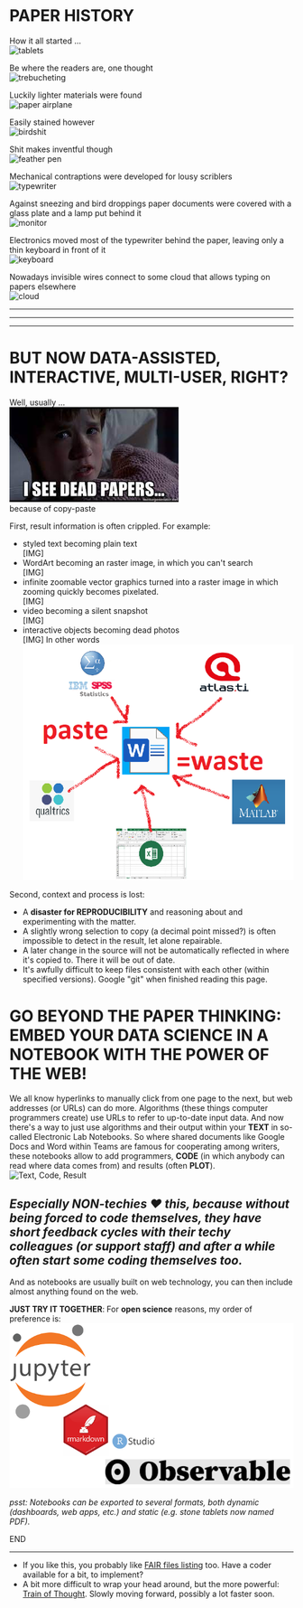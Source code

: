 # PAPER HISTORY

How it all started ...<br>![tablets](https://s3.amazonaws.com/lowres.cartoonstock.com/technology-backup-backed_up-spare-history-caves-shr1435_low.jpg)

Be where the readers are, one thought<br>![trebucheting](https://www.toonpool.com/user/3107/files/send_email_380405.jpg)

Luckily lighter materials were found<br>![paper airplane](https://www.pngitem.com/pimgs/m/31-317183_painted-paper-plane-hand-png-download-free-clipart.png)

Easily stained however<br>![birdshit](https://www.nicepng.com/png/detail/147-1472116_royalty-free-collection-of-high-quality-free-cliparts.png)

Shit makes inventful though<br>![feather pen](https://encrypted-tbn0.gstatic.com/images?q=tbn:ANd9GcQF8SI83PV8vXV1DoUtGe4-wt_IT3Bq7BGJ6RVZlUnh64Azp9eGOwRd7vzZUaIzrqte6Ik&usqp=CAU)

Mechanical contraptions were developed for lousy scriblers<br>![typewriter](https://cdn3.vectorstock.com/i/1000x1000/23/67/drawing-of-old-typewriter-with-a-paper-in-black-vector-20272367.jpg)

Against sneezing and bird droppings paper documents were covered with a glass plate and a lamp put behind it<br>![monitor](https://thumbs.dreamstime.com/z/old-retro-crt-monitor-display-blank-white-screen-isolated-background-162226372.jpg)

Electronics moved most of the typewriter behind the paper, leaving only a thin keyboard in front of it<br>![keyboard](https://content.instructables.com/ORIG/FOT/CW6G/HPFZZGBK/FOTCW6GHPFZZGBK.jpg?auto=webp)

Nowadays invisible wires connect to some cloud that allows typing on papers elsewhere<br>![cloud](https://images.theconversation.com/files/243663/original/file-20181102-83644-b06itk.jpg?ixlib=rb-1.1.0&q=45&auto=format&w=1356&h=668&fit=crop)

---
---
---

# BUT NOW DATA-ASSISTED, INTERACTIVE, MULTI-USER, RIGHT?

Well, usually ...<br>![dead papers](deadpapers.jfif)<br>because of copy-paste

First, result information is often crippled. For example:
- styled text becoming plain text<br>[IMG]
- WordArt becoming an raster image, in which you can't search<br>[IMG]
- infinite zoomable vector graphics turned into a raster image in which zooming quickly becomes pixelated.<br>[IMG]
- video becoming a silent snapshot<br>[IMG]
- interactive objects becoming dead photos<br>[IMG]
In other words<br>![CopyPasteWaste](CopyPasteWaste.png)

Second, context and process is lost:
- A **disaster for REPRODUCIBILITY** and reasoning about and experimenting with the matter.
- A slightly wrong selection to copy (a decimal point missed?) is often impossible to detect in the result, let alone repairable.
- A later change in the source will not be automatically reflected in where it's copied to. There it will be out of date.
- It's awfully difficult to keep files consistent with each other (within specified versions). Google "git" when finished reading this page.

# GO BEYOND THE PAPER THINKING:<br>EMBED YOUR DATA SCIENCE IN A NOTEBOOK WITH THE POWER OF THE WEB!
We all know hyperlinks to manually click from one page to the next, but web addresses (or URLs) can do more. Algorithms (these things computer programmers create) use URLs to refer to up-to-date input data. And now there's a way to just use algorithms and their output within your **TEXT** in so-called Electronic Lab Notebooks. So where shared documents like Google Docs and Word within Teams are famous for cooperating among writers, these notebooks allow to add programmers, **CODE** (in which anybody can read where data comes from) and results (often **PLOT**).
![Text, Code, Result](https://static.packt-cdn.com/products/9781789800265/graphics/assets/318443e2-2a55-4b0e-b59a-b89118d0b7ff.png)
## *Especially NON-techies :heart: this, because without being forced to code themselves, they have short feedback cycles with their techy colleagues (or support staff) and after a while often start some coding themselves too.*
And as notebooks are usually built on web technology, you can then include almost anything found on the web.

**JUST TRY IT TOGETHER**: For **open science** reasons, my order of preference is:
![notebook brands](notebooks.png)

_psst: Notebooks can be exported to several formats, both dynamic (dashboards, web apps, etc.) and static (e.g. stone tablets now named PDF)._

END

---

- If you like this, you probably like [FAIR files listing](https://github.com/steltenpower/FAIRfilesListing) too. Have a coder available for a bit, to implement?
- A bit more difficult to wrap your head around, but the more powerful: [Train of Thought](https://github.com/steltenpower/Train-Of-Thought/blob/main/README.md). Slowly moving forward, possibly a lot faster soon.
